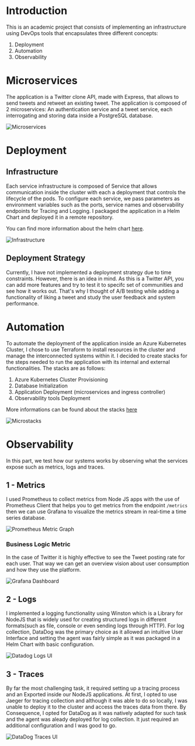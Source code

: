# Introduction
This is an academic project that consists of implementing an infrastructure using DevOps tools that encapsulates three different concepts:

1. Deployment
2. Automation
3. Observability

# Microservices
The application is a Twitter clone API, made with Express, that allows to send tweets and retweet an existing tweet.
The application is composed of 2 microservices: An authentication service and a tweet service, each interrogating and storing data inside a PostgreSQL database.

![Microservices](./assets/Microservices.png)

# Deployment
## Infrastructure
Each service infrastructure is composed of Service that allows communication inside the cluster with each a deployment that controls the lifecycle of the pods. To configure each service, we pass parameters as environment variables such as the ports, service names and observability endpoints for
Tracing and Logging.
I packaged the application in a Helm Chart and deployed it in a remote repository. 

You can find more information about the helm chart [here](./chart/).

![Infrastructure](./assets/Archi-DevOps.png)

## Deployment Strategy
Currently, I have not implemented a deployment strategy due to time constraints. However, there is an idea in mind. As this is a Twitter API, you can add more features and try to test it to specifc set of communities and see how it works out. That's why I thought of A/B testing while adding a functionality of liking a tweet and study the user feedback and system performance. 

# Automation
To automate the deployment of the application inside an Azure Kubernetes Cluster, I chose to use Terraform to install resources in the cluster and manage the interconnected systems within it. I decided to create stacks for the steps needed to run the application with its internal and external functionalities. The stacks are as follows:
1. Azure Kubernetes Cluster Provisioning
2. Database Initialization
3. Application Deployment (microservices and ingress controller)
4. Observability tools Deployment

More informations can be found about the stacks [here](./terraform/)

![Microstacks](./assets/MicroStacks.png)

# Observability
In this part, we test how our systems works by observing what the services expose such as metrics, logs and traces.

## 1 - Metrics
I used Prometheus to collect metrics from Node JS apps with the use of Prometheus Client that helps you to get metrics from the endpoint `/metrics` then we can use Grafana to visualize the metrics stream in real-time a time series database.

![Prometheus Metric Graph](./assets/Prometheus.png)

### Business Logic Metric
In the case of Twitter it is highly effective to see the Tweet posting rate for each user. That way we can get an overview vision about user consumption and how they use the platform.

![Grafana Dashboard](./assets/Grafana.png)

## 2 - Logs
I implemented a logging functionality using Winston which is a Library for NodeJS that is widely used for creating structured logs in different formats(such as file, console or even sending logs through HTTP).
For log collection, DataDog was the primary choice as it allowed an intuitive User Interface and setting the agent was fairly simple as it was packaged in a Helm Chart with basic configuration.

![Datadog Logs UI](./assets/Logs.png)

## 3 - Traces
By far the most challenging task, it required setting up a tracing process and an Exported inside our NodeJS applications. At first, I opted to use Jaeger for tracing collection and although it was able to do so locally, I was unable to deploy it to the cluster and access the traces data from there. By Consequence, I opted for DataDog as it was natively adapted for such task and the agent was aleady deployed for log collection. It just required an additional configuration and I was good to go.

![DataDog Traces UI](./assets/Traces.png)